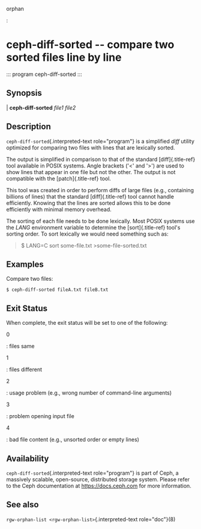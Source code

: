 orphan

:   

# ceph-diff-sorted \-- compare two sorted files line by line

::: program
ceph-diff-sorted
:::

## Synopsis

| **ceph-diff-sorted** *file1* *file2*

## Description

`ceph-diff-sorted`{.interpreted-text role="program"} is a simplified
*diff* utility optimized for comparing two files with lines that are
lexically sorted.

The output is simplified in comparison to that of the standard
[diff]{.title-ref} tool available in POSIX systems. Angle brackets
(\'\<\' and \'\>\') are used to show lines that appear in one file but
not the other. The output is not compatible with the [patch]{.title-ref}
tool.

This tool was created in order to perform diffs of large files (e.g.,
containing billions of lines) that the standard [diff]{.title-ref} tool
cannot handle efficiently. Knowing that the lines are sorted allows this
to be done efficiently with minimal memory overhead.

The sorting of each file needs to be done lexically. Most POSIX systems
use the *LANG* environment variable to determine the [sort]{.title-ref}
tool\'s sorting order. To sort lexically we would need something such
as:

> \$ LANG=C sort some-file.txt \>some-file-sorted.txt

## Examples

Compare two files:

    $ ceph-diff-sorted fileA.txt fileB.txt

## Exit Status

When complete, the exit status will be set to one of the following:

0

:   files same

1

:   files different

2

:   usage problem (e.g., wrong number of command-line arguments)

3

:   problem opening input file

4

:   bad file content (e.g., unsorted order or empty lines)

## Availability

`ceph-diff-sorted`{.interpreted-text role="program"} is part of Ceph, a
massively scalable, open-source, distributed storage system. Please
refer to the Ceph documentation at <https://docs.ceph.com> for more
information.

## See also

`rgw-orphan-list <rgw-orphan-list>`{.interpreted-text role="doc"}(8)
